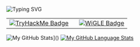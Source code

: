 <!-- Typing SVG aligned to left -->
<p align="left">
  <img src="https://readme-typing-svg.demolab.com?font=Fira+Code&pause=1000&color=24F700&random=false&width=435&lines=Hey%2C+I'm+Sachu+(TRASHZ403)" alt="Typing SVG" />
</p>

<!-- TryHackMe and WiGLE side-by-side -->
<table border="0">
  <tr>
    <td>
      <a href="https://tryhackme.com/p/TRASHZ403" target="_blank">
        <img src="https://tryhackme-badges.s3.amazonaws.com/TRASHZ403.png" alt="TryHackMe Badge" />
      </a>
    </td>
    <td style="padding-left: 20px;">
      <a href="https://wigle.net" target="_blank">
        <img src="https://wigle.net/bi/hFKA0F+U0iUtGq03rXsZLQ.png" alt="WiGLE Badge" />
      </a>
    </td>
  </tr>
</table>

![My GitHub Stats](https://github-readme-stats.vercel.app/api/?username=trashz403&count_private=true&theme=tokyonight&showicons=true)]()
[![My GitHub Language Stats](https://github-readme-stats.vercel.app/api/top-langs/?username=trashz403&langs_count=5&theme=tokyonight)]()
